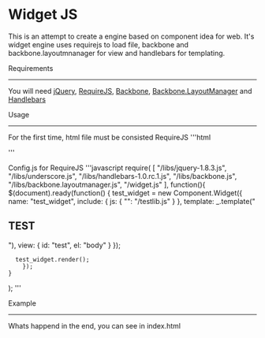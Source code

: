 Widget JS
=========

This is an attempt to create a engine based on component idea for web.
It's widget engine uses requirejs to load file, backbone and 
backbone.layoutmnanager for view and handlebars for templating.  

Requirements
____________
You will need [jQuery](), [RequireJS](), [Backbone](), [Backbone.LayoutManager]()
and [Handlebars]()

Usage
_____

For the first time, html file must be consisted RequireJS
'''html
<script data-main='/config' src='/libs/require.js'></script>
'''

Config.js for RequireJS
'''javascript
require(
   [
    "/libs/jquery-1.8.3.js",
    "/libs/underscore.js",
    "/libs/handlebars-1.0.rc.1.js",
    "/libs/backbone.js",
    "/libs/backbone.layoutmanager.js",
		"/widget.js"
	],
	function(){
    $(document).ready(function() {
      test_widget = new Component.Widget({
        name: "test_widget",
        include: {
          js: { "": "/testlib.js" }
        },
        template: _.template("<h2>TEST</h2>"),
        view: {
          id: "test",
          el: "body"
        }
      });

      test_widget.render();
		});
	}
);
'''

Example
_______

Whats happend in the end, you can see in index.html 

